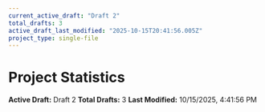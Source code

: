 ```yaml
---
current_active_draft: "Draft 2"
total_drafts: 3
active_draft_last_modified: "2025-10-15T20:41:56.005Z"
project_type: single-file
---
```


# Project Statistics

**Active Draft:** Draft 2
**Total Drafts:** 3
**Last Modified:** 10/15/2025, 4:41:56 PM
